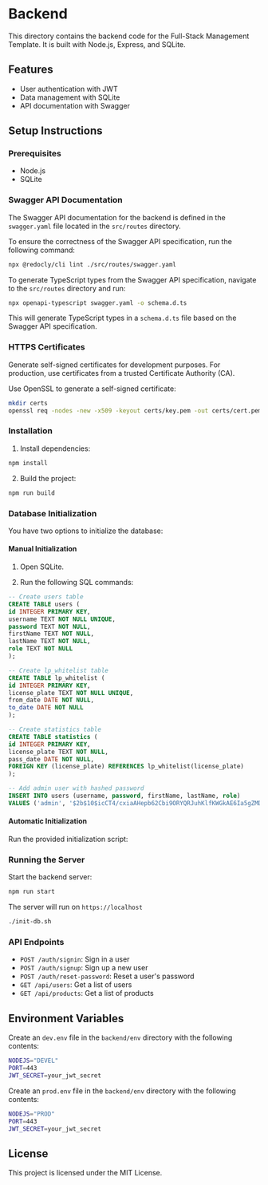 # Backend

This directory contains the backend code for the Full-Stack Management Template. It is built with Node.js, Express, and SQLite.

## Features

- User authentication with JWT
- Data management with SQLite
- API documentation with Swagger

## Setup Instructions

### Prerequisites

- Node.js
- SQLite


### Swagger API Documentation

The Swagger API documentation for the backend is defined in the `swagger.yaml` file located in the `src/routes` directory. 

To ensure the correctness of the Swagger API specification, run the following command:

```bash
npx @redocly/cli lint ./src/routes/swagger.yaml
```

To generate TypeScript types from the Swagger API specification, navigate to the `src/routes` directory and run:
```bash
npx openapi-typescript swagger.yaml -o schema.d.ts
```

This will generate TypeScript types in a `schema.d.ts` file based on the Swagger API specification.


### HTTPS Certificates
Generate self-signed certificates for development purposes. For production, use certificates from a trusted Certificate Authority (CA).

Use OpenSSL to generate a self-signed certificate:

```bash
mkdir certs
openssl req -nodes -new -x509 -keyout certs/key.pem -out certs/cert.pem -days 3650
```

### Installation

1. Install dependencies:

```bash
npm install
```

2. Build the project:

```bash
npm run build
```


### Database Initialization

You have two options to initialize the database:

#### Manual Initialization

1. Open SQLite.


2. Run the following SQL commands:

```sql
-- Create users table
CREATE TABLE users (
id INTEGER PRIMARY KEY,
username TEXT NOT NULL UNIQUE,
password TEXT NOT NULL,
firstName TEXT NOT NULL,
lastName TEXT NOT NULL,
role TEXT NOT NULL
);

-- Create lp_whitelist table
CREATE TABLE lp_whitelist (
id INTEGER PRIMARY KEY,
license_plate TEXT NOT NULL UNIQUE,
from_date DATE NOT NULL,
to_date DATE NOT NULL
);

-- Create statistics table
CREATE TABLE statistics (
id INTEGER PRIMARY KEY,
license_plate TEXT NOT NULL,
pass_date DATE NOT NULL,
FOREIGN KEY (license_plate) REFERENCES lp_whitelist(license_plate)
);

-- Add admin user with hashed password
INSERT INTO users (username, password, firstName, lastName, role)
VALUES ('admin', '$2b$10$icCT4/cxiaAHepb62Cbi9ORYQRJuhKlfKWGkAE6Ia5gZMD5STS.ZW', 'Admin', '', 'admin');
```


#### Automatic Initialization

Run the provided initialization script:


### Running the Server

Start the backend server:

```bash
npm run start
```
The server will run on `https://localhost`

```bash
./init-db.sh
```

### API Endpoints

- `POST /auth/signin`: Sign in a user
- `POST /auth/signup`: Sign up a new user
- `POST /auth/reset-password`: Reset a user's password
- `GET /api/users`: Get a list of users
- `GET /api/products`: Get a list of products

## Environment Variables

Create an `dev.env` file in the `backend/env` directory with the following contents:

```bash
NODEJS="DEVEL"
PORT=443
JWT_SECRET=your_jwt_secret
```

Create an `prod.env` file in the `backend/env` directory with the following contents:

```bash
NODEJS="PROD"
PORT=443
JWT_SECRET=your_jwt_secret
```


## License
This project is licensed under the MIT License.
